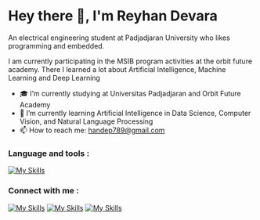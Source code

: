 # Hey there 👋, I'm Reyhan Devara
An electrical engineering student at Padjadjaran University who likes programming and embedded.

I am currently participating in the MSIB program activities at the orbit future academy. There I learned a lot about Artificial Intelligence, Machine Learning and Deep Learning

- 🎓 I’m currently studying at Universitas Padjadjaran and Orbit Future Academy
- 🌱 I’m currently learning Artificial Intelligence in Data Science, Computer Vision, and Natural Language Processing 
- 📫 How to reach me: handep789@gmail.com 

### Language and tools :
[![My Skills](https://skillicons.dev/icons?i=py,c,qt,matlab,arduino&theme=light)](https://skillicons.dev)



### Connect with me :
[![My Skills](https://skillicons.dev/icons?i=linkedin&theme=light)](https://www.linkedin.com/in/reyhandevara/) [![My Skills](https://skillicons.dev/icons?i=instagram&theme=light)](https://www.instagram.com/reyhand9/) [![My Skills](https://skillicons.dev/icons?i=twitter&theme=light)](https://twitter.com/@handep__)  

